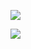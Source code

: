 ![](https://camo.githubusercontent.com/2309797487e5e969659a3b545c96151807b04120a9cc2985f632ec94ba00c9f3/68747470733a2f2f6d656469612e67697068792e636f6d2f6d656469612f53576f536b4e36447854737a71494b4571762f67697068792e676966)

<img align="left" src="https://github-readme-stats.vercel.app/api?username=denonzhu&show_icons=true&icon_color=CE1D2D&text_color=718096&bg_color=0d1019&hide_title=false&&hide_border=true" />
